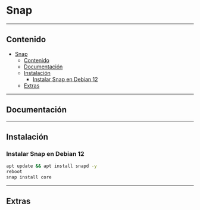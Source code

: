 # Snap

---

## Contenido

- [Snap](#snap)
  - [Contenido](#contenido)
  - [Documentación](#documentación)
  - [Instalación](#instalación)
    - [Instalar Snap en Debian 12](#instalar-snap-en-debian-12)
  - [Extras](#extras)

---

## Documentación

---

## Instalación

### Instalar Snap en Debian 12

```sh
apt update && apt install snapd -y
reboot
snap install core
```

---

## Extras
